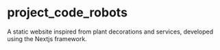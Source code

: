 # project_code_robots
A static website inspired from plant decorations and services, developed using the Nextjs framework.
